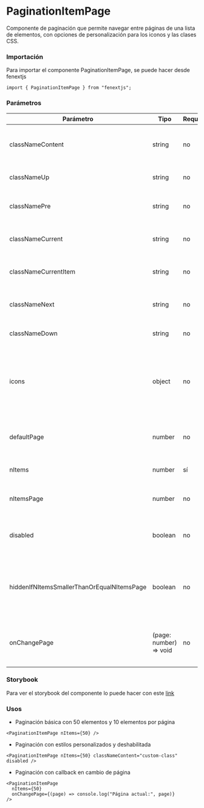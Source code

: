 # PaginationItemPage

Componente de paginación que permite navegar entre páginas de una lista de elementos, con opciones de personalización para los iconos y las clases CSS.

### Importación

Para importar el componente PaginationItemPage, se puede hacer desde fenextjs

```tsx copy
import { PaginationItemPage } from "fenextjs";
```

### Parámetros

| Parámetro                                  | Tipo                    | Requerido | Default                                                                                                        | Descripcion                                                                                   |
| ------------------------------------------ | ----------------------- | --------- | -------------------------------------------------------------------------------------------------------------- | --------------------------------------------------------------------------------------------- |
| classNameContent                           | string                  | no        | ''                                                                                                             | Clase CSS para el contenedor principal de la paginación.                                      |
| classNameUp                                | string                  | no        | ''                                                                                                             | Clase CSS para el botón 'Go Up'.                                                              |
| classNamePre                               | string                  | no        | ''                                                                                                             | Clase CSS para el botón de página anterior.                                                   |
| classNameCurrent                           | string                  | no        | ''                                                                                                             | Clase CSS para el número de la página actual.                                                 |
| classNameCurrentItem                       | string                  | no        | ''                                                                                                             | Clase CSS para el elemento de la página actual.                                               |
| classNameNext                              | string                  | no        | ''                                                                                                             | Clase CSS para el botón de la página siguiente.                                               |
| classNameDown                              | string                  | no        | ''                                                                                                             | Clase CSS para el botón 'Go Down'.                                                            |
| icons                                      | object                  | no        | \{ up: \<PaginationUp /\>, pre: \<PaginationPre /\>, next: \<PaginationNext /\>, down: \<PaginationDown /\> \} | Objetos de iconos personalizados para cada botón de la paginación.                            |
| defaultPage                                | number                  | no        | 0                                                                                                              | Página por defecto a mostrar al montar el componente.                                         |
| nItems                                     | number                  | sí        |                                                                                                                | Número total de elementos a paginar.                                                          |
| nItemsPage                                 | number                  | no        | 10                                                                                                             | Número de elementos a mostrar por página.                                                     |
| disabled                                   | boolean                 | no        | false                                                                                                          | Deshabilita la navegación del componente si se establece en true.                             |
| hiddenIfNItemsSmallerThanOrEqualNItemsPage | boolean                 | no        | true                                                                                                           | Oculta la paginación si el número de elementos es menor o igual que los elementos por página. |
| onChangePage                               | (page: number) =\> void | no        |                                                                                                                | Función de callback que se llama cuando cambia la página.                                     |

### Storybook

Para ver el storybook del componente lo puede hacer con este [link](https://fenextjs-component-storybook.vercel.app/?path=/story/pagination-paginationitempage--index)

### Usos

- Paginación básica con 50 elementos y 10 elementos por página

```tsx copy
<PaginationItemPage nItems={50} />
```

- Paginación con estilos personalizados y deshabilitada

```tsx copy
<PaginationItemPage nItems={50} classNameContent="custom-class" disabled />
```

- Paginación con callback en cambio de página

```tsx copy
<PaginationItemPage
  nItems={50}
  onChangePage={(page) => console.log("Página actual:", page)}
/>
```
